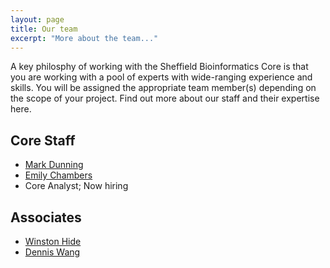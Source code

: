 ```yaml
---
layout: page
title: Our team
excerpt: "More about the team..."
---
```


A key philosphy of working with the Sheffield Bioinformatics Core is that you are working with a pool of experts with wide-ranging experience and skills. You will be assigned the appropriate team member(s) depending on the scope of your project. Find out more about our staff and their expertise here.

## Core Staff

- [Mark Dunning](http://sbc.shef.ac.uk/team/mark/index.html)
- [Emily Chambers](http://sbc.shef.ac.uk/team/emily/)
- Core Analyst; Now hiring

## Associates

- [Winston Hide](http://sbc.shef.ac.uk/team/win/)
- [Dennis Wang](http://sbc.shef.ac.uk/team/dennis/)
